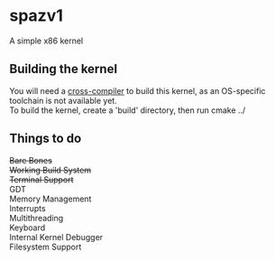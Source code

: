 # spazv1
A simple x86 kernel

## Building the kernel
You will need a [cross-compiler](https://wiki.osdev.org/GCC_Cross-Compiler) to build this kernel, as an OS-specific toolchain is not available yet.  
To build the kernel, create a 'build' directory, then run
    cmake ../
  

## Things to do
~~Bare Bones~~  
~~Working Build System~~  
~~Terminal Support~~  
GDT  
Memory Management  
Interrupts        
Multithreading  
Keyboard  
Internal Kernel Debugger  
Filesystem Support  


